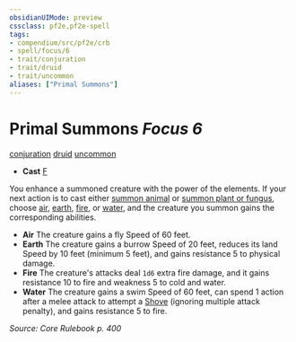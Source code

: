 ```yaml
---
obsidianUIMode: preview
cssclass: pf2e,pf2e-spell
tags:
- compendium/src/pf2e/crb
- spell/focus/6
- trait/conjuration
- trait/druid
- trait/uncommon
aliases: ["Primal Summons"]
---
```

# Primal Summons *Focus 6*   
[conjuration](../../Rules/traits/conjuration.md)  [druid](../../Rules/traits/druid.md)  [uncommon](../../Rules/traits/uncommon.md)  

- **Cast** [F](../../Rules/core-rulebook/chapter-9-playing-the-game.md#Actions "Free Action") 

You enhance a summoned creature with the power of the elements. If your next action is to cast either [summon animal](summon-animal.md) or [summon plant or fungus](summon-plant-or-fungus.md), choose [air](../../Rules/traits/air.md), [earth](../../Rules/traits/earth.md), [fire](../../Rules/traits/fire.md), or [water](../../Rules/traits/water.md), and the creature you summon gains the corresponding abilities.

- **Air** The creature gains a fly Speed of 60 feet.
- **Earth** The creature gains a burrow Speed of 20 feet, reduces its land Speed by 10 feet (minimum 5 feet), and gains resistance 5 to physical damage.
- **Fire** The creature's attacks deal `1d6` extra fire damage, and it gains resistance 10 to fire and weakness 5 to cold and water.
- **Water** The creature gains a swim Speed of 60 feet, can spend 1 action after a melee attack to attempt a [Shove](../../Rules/actions/shove.md) (ignoring multiple attack penalty), and gains resistance 5 to fire.

*Source: Core Rulebook p. 400*